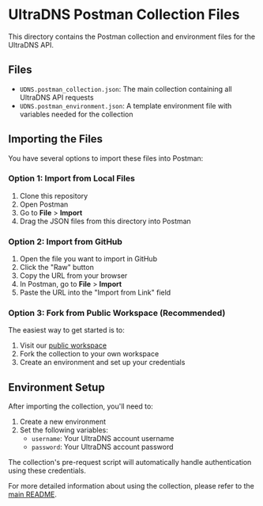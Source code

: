 # UltraDNS Postman Collection Files

This directory contains the Postman collection and environment files for the UltraDNS API.

## Files

- `UDNS.postman_collection.json`: The main collection containing all UltraDNS API requests
- `UDNS.postman_environment.json`: A template environment file with variables needed for the collection

## Importing the Files

You have several options to import these files into Postman:

### Option 1: Import from Local Files
1. Clone this repository
2. Open Postman
3. Go to **File** > **Import**
4. Drag the JSON files from this directory into Postman

### Option 2: Import from GitHub
1. Open the file you want to import in GitHub
2. Click the "Raw" button
3. Copy the URL from your browser
4. In Postman, go to **File** > **Import**
5. Paste the URL into the "Import from Link" field

### Option 3: Fork from Public Workspace (Recommended)
The easiest way to get started is to:
1. Visit our [public workspace](https://www.postman.com/digicertultradns/ultradns-public-workspace/overview)
2. Fork the collection to your own workspace
3. Create an environment and set up your credentials

## Environment Setup

After importing the collection, you'll need to:
1. Create a new environment
2. Set the following variables:
   - `username`: Your UltraDNS account username
   - `password`: Your UltraDNS account password

The collection's pre-request script will automatically handle authentication using these credentials.

For more detailed information about using the collection, please refer to the [main README](../README.md). 